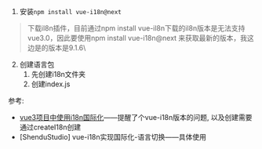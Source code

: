 1. 安装`npm install vue-i18n@next`
  > 下载il8n插件，目前通过npm install vue-il8n下载的il8n版本是无法支持vue3.0，因此要使用npm install vue-i18n@next 来获取最新的版本，我这边是的版本是9.1.6\
2. 创建语言包
    1. 先创建i18n文件夹
    2. 创建index.js
    
    
参考:
- [vue3项目中使用i18n国际化](https://www.cnblogs.com/yixiancheng/p/14929679.html)——提醒了个vue-i18n版本的问题, 以及创建需要通过createI18n创建
- [ShenduStudio] vue-i18n实现国际化-语言切换——具体使用
